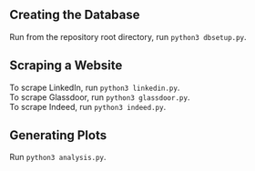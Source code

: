 ## Creating the Database
Run from the repository root directory, run `python3 dbsetup.py`.

## Scraping a Website
To scrape LinkedIn, run `python3 linkedin.py`.<br>
To scrape Glassdoor, run `python3 glassdoor.py`.<br>
To scrape Indeed, run `python3 indeed.py`.

## Generating Plots
Run `python3 analysis.py`.